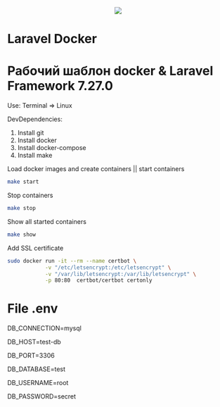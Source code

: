 <p align="center"><img src="https://laravel.com/assets/img/components/logo-laravel.svg"></p>

# Laravel Docker
# Рабочий шаблон docker & Laravel Framework 7.27.0

Use:
Terminal => Linux

DevDependencies:
1. Install git
2. Install docker
3. Install docker-compose
4. Install make

Load docker images and create containers || start containers
```bash
make start
```

Stop containers
```bash
make stop
```

Show all started containers
```bash
make show
```

Add SSL certificate
```bash
sudo docker run -it --rm --name certbot \
            -v "/etc/letsencrypt:/etc/letsencrypt" \
            -v "/var/lib/letsencrypt:/var/lib/letsencrypt" \
            -p 80:80  certbot/certbot certonly
```
# File .env

DB_CONNECTION=mysql

DB_HOST=test-db

DB_PORT=3306

DB_DATABASE=test

DB_USERNAME=root

DB_PASSWORD=secret